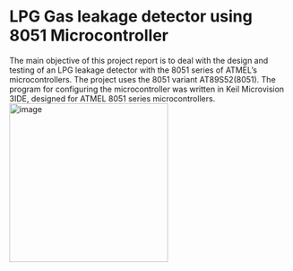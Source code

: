 # LPG Gas leakage detector using 8051 Microcontroller
The main objective of this project report is to deal with the design and testing of an LPG leakage detector with the 8051 series of ATMEL’s microcontrollers. The project uses the 8051 variant AT89S52(8051). The program for configuring the microcontroller was written in Keil Microvision 3IDE, designed for ATMEL 8051 series microcontrollers.
<img width="283" alt="image" src="https://github.com/Ruthvik-reddy-A/LPG-GAS-LEAKAGE-DETECTOR-USING-8051-Microcontroller/assets/73007037/7cd93bc0-2bf9-4bbe-ba0c-8dece193ff5b">
